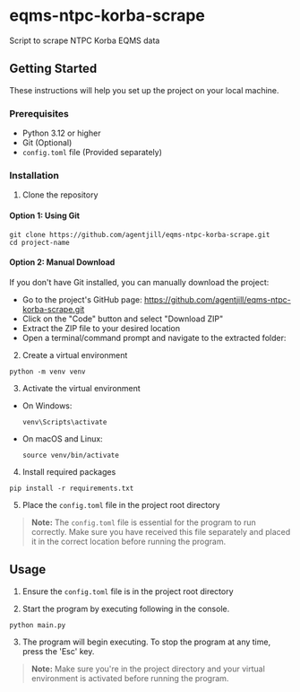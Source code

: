 # eqms-ntpc-korba-scrape
Script to scrape NTPC Korba EQMS data

## Getting Started

These instructions will help you set up the project on your local machine.

### Prerequisites

- Python 3.12 or higher
- Git (Optional)
- `config.toml` file (Provided separately)

### Installation

1. Clone the repository
#### Option 1: Using Git
```
git clone https://github.com/agentjill/eqms-ntpc-korba-scrape.git
cd project-name
```
#### Option 2: Manual Download

If you don't have Git installed, you can manually download the project:

- Go to the project's GitHub page: https://github.com/agentjill/eqms-ntpc-korba-scrape.git
- Click on the "Code" button and select "Download ZIP"
- Extract the ZIP file to your desired location
- Open a terminal/command prompt and navigate to the extracted folder:

2. Create a virtual environment
```
python -m venv venv
```

3. Activate the virtual environment
- On Windows:
  ```
  venv\Scripts\activate
  ```
- On macOS and Linux:
  ```
  source venv/bin/activate
  ```

4. Install required packages
```
pip install -r requirements.txt
```

5. Place the `config.toml` file in the project root directory

> **Note:** The `config.toml` file is essential for the program to run correctly. Make sure you have received this file separately and placed it in the correct location before running the program.


## Usage

1. Ensure the `config.toml` file is in the project root directory

2. Start the program by executing following in the console.
```
python main.py
```

3. The program will begin executing. To stop the program at any time, press the 'Esc' key.

>**Note:** Make sure you're in the project directory and your virtual environment is activated before running the program.